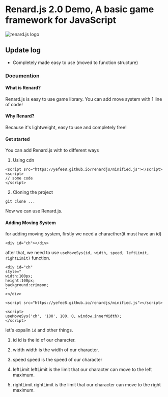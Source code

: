 # Renard.js 2.0 Demo, A basic game framework for JavaScript 
![renard.js logo](https://raw.githubusercontent.com/Yefee8/renardjs/9cb3f8ed4b3acff7c2c99937c81e2fe0cb68a856/logos/logo.svg)

## Update log
- Completely made easy to use (moved to function structure)

### Documention

#### What is Renard?
Renard.js is easy to use game library. You can add move system with 1 line of code!

#### Why Renard?
Because it's lightweight, easy to use and completely free!

#### Get started

You can add Renard.js with to different ways

1. Using cdn
```
<script src="https://yefee8.github.io/renardjs/minified.js"></script>
<script>
// some code
</script>
```

2. Cloning the project
```
git clone ...
```

Now we can use Renard.js.

#### Adding Moving System
for adding moving system, firstly we need a characther(it must have an id)

```
<div id="ch"></div>
```
after that, we need to use ```useMoveSys(id, width, speed, leftLimit, rightLimit)``` function. 

```
<div id="ch"
style="
width:100px;
height:100px;
background:crimson;
"
></div>

<script src="https://yefee8.github.io/renardjs/minified.js"></script>

<script>
useMoveSys('ch', '100', 100, 0, window.innerWidth);
</script>
```
let's expalin ```id``` and other things.

1. id
id is the id of our character.

2. width
width is the width of our character.

3. speed
speed is the speed of our character

4. leftLimit
leftLimit is the limit that our character can move to the left maximum.

5. rightLimit
rightLimit is the limit that our character can move to the right maximum.

